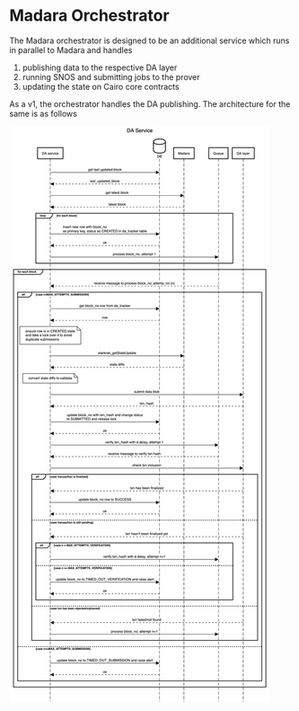 # Madara Orchestrator

The Madara orchestrator is designed to be an additional service which runs in parallel to Madara and handles

1. publishing data to the respective DA layer
2. running SNOS and submitting jobs to the prover
3. updating the state on Cairo core contracts

As a v1, the orchestrator handles the DA publishing. The architecture for the same is as follows

![orchestrator_da_sequencer_diagram](./docs/orchestrator_da_sequencer_diagram.png)